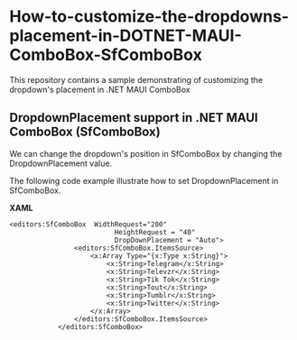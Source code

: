 # How-to-customize-the-dropdowns-placement-in-DOTNET-MAUI-ComboBox-SfComboBox
This repository contains a sample demonstrating of customizing the dropdown's placement in .NET MAUI ComboBox
## DropdownPlacement support in .NET MAUI ComboBox (SfComboBox)
 We can change the dropdown's position in SfComboBox by changing the DropdownPlacement value.

The following code example illustrate how to set DropdownPlacement in SfComboBox.

**XAML**
```
<editors:SfComboBox  WidthRequest="200" 
                          HeightRequest = "40"
                          DropDownPlacement = "Auto">
                <editors:SfComboBox.ItemsSource>
                    <x:Array Type="{x:Type x:String}">
                        <x:String>Telegram</x:String>
                        <x:String>Televzr</x:String>
                        <x:String>Tik Tok</x:String>
                        <x:String>Tout</x:String>
                        <x:String>Tumblr</x:String>
                        <x:String>Twitter</x:String>
                    </x:Array>
                </editors:SfComboBox.ItemsSource>
            </editors:SfComboBox>

```